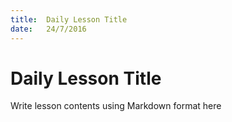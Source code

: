```yaml
---
title:  Daily Lesson Title
date:   24/7/2016
---
```


# Daily Lesson Title

Write lesson contents using Markdown format here